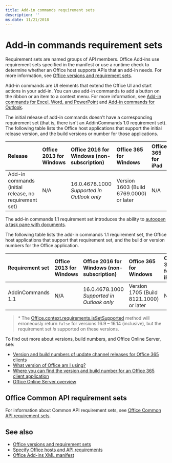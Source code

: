 ```yaml
---
title: Add-in commands requirement sets
description: ''
ms.date: 11/21/2018
---
```


# Add-in commands requirement sets

Requirement sets are named groups of API members. Office Add-ins use requirement sets specified in the manifest or use a runtime check to determine whether an Office host supports APIs that an add-in needs. For more information, see [Office versions and requirement sets](https://docs.microsoft.com/office/dev/add-ins/develop/office-versions-and-requirement-sets).

Add-in commands are UI elements that extend the Office UI and start actions in your add-in. You can use add-in commands to add a button on the ribbon or an item to a context menu. For more information, see [Add-in commands for Excel, Word, and PowerPoint](https://docs.microsoft.com/office/dev/add-ins/design/add-in-commands) and [Add-in commands for Outlook](https://docs.microsoft.com/outlook/add-ins/add-in-commands-for-outlook).

The initial release of add-in commands doesn't have a corresponding requirement set (that is, there isn't an AddinCommands 1.0 requirement set). The following table lists the Office host applications that support the initial release version, and the build versions or number for those applications.  

| Release   |  Office 2013 for Windows | Office 2016 for Windows (non-subscription) | Office 365 for Windows   |  Office 365 for iPad  |  Office 365 for Mac  | Office Online  |  
|:-----|:-----|:-----|:-----|:-----|:-----|:-----|
| Add-in commands (initial release, no requirement set) | N/A | 16.0.4678.1000 *Supported in Outlook only* |Version 1603 (Build 6769.0000) or later | N/A | 15.33 or later| January 2016 |

The add-in commands 1.1 requirement set introduces the ability to [autoopen a task pane with documents](https://docs.microsoft.com/office/dev/add-ins/develop/automatically-open-a-task-pane-with-a-document).

The following table lists the add-in commands 1.1 requirement set, the Office host applications that support that requirement set, and the build or version numbers for the Office application. 

|  Requirement set  |  Office 2013 for Windows | Office 2016 for Windows (non-subscription) | Office 365 for Windows   |  Office 365 for iPad  |  Office 365 for Mac  | Office Online  |  
|:-----|:-----|:-----|:-----|:-----|:-----|:-----|
| AddinCommands 1.1  | N/A | 16.0.4678.1000 *Supported in Outlook only*  | Version 1705 (Build 8121.1000) or later | N/A | 15.34 or later\*| May 2017 |

>\* The [Office.context.requirements.isSetSupported](https://docs.microsoft.com/javascript/api/office/office.requirementsetsupport?view=office-js#issetsupported-name--minversion-) method will erroneously return `false` for versions 16.9 &ndash; 16.14 (inclusive), but the requirement set *is* supported on these versions.

To find out more about versions, build numbers, and Office Online Server, see:

- [Version and build numbers of update channel releases for Office 365 clients](https://support.office.com/article/version-and-build-numbers-of-update-channel-releases-ae942449-1fca-4484-898b-a933ea23def7)
- [What version of Office am I using?](https://support.office.com/article/What-version-of-Office-am-I-using-932788b8-a3ce-44bf-bb09-e334518b8b19)
- [Where you can find the version and build number for an Office 365 client application](https://support.office.com/article/version-and-build-numbers-of-update-channel-releases-ae942449-1fca-4484-898b-a933ea23def7)
- [Office Online Server overview](https://docs.microsoft.com/officeonlineserver/office-online-server-overview)

## Office Common API requirement sets

For information about Common API requirement sets, see [Office Common API requirement sets](office-add-in-requirement-sets.md).

## See also

- [Office versions and requirement sets](https://docs.microsoft.com/office/dev/add-ins/develop/office-versions-and-requirement-sets)
- [Specify Office hosts and API requirements](https://docs.microsoft.com/office/dev/add-ins/develop/specify-office-hosts-and-api-requirements)
- [Office Add-ins XML manifest](https://docs.microsoft.com/office/dev/add-ins/develop/add-in-manifests)
